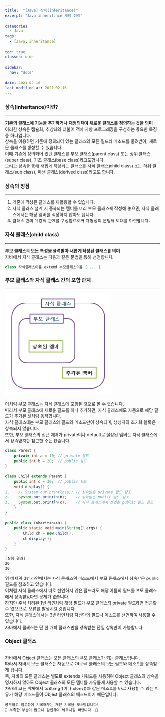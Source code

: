 ```yaml
---
title:  "[Java] 상속(inheritance)"
excerpt: "Java inheritance 개념 정리"

categories:
  - Java
tags:
  - [Java, inheritance]

toc: true
classes: wide

sidebar:
  nav: "docs"
 
date: 2021-02-16
last_modified_at: 2021-02-16
---
```


### 상속(inheritance)이란?
---
**기존의 클래스에 기능을 추가하거나 재정의하여 새로운 클래스를 정의하는 것을 의미**<br>
이러한 상속은 캡슐화, 추상화와 더불어 객체 지향 프로그래밍을 구성하는 중요한 특징 중 하나입니다.<br>
상속을 이용하면 기존에 정의되어 있는 클래스의 모든 필드와 메소드를 물려받아, 새로운 클래스를 생성할 수 있습니다.<br>
이때 기존에 정의되어 있던 클래스를 부모 클래스(parent class) 또는 상위 클래스(super class), 기초 클래스(base class)라고도합니다.<br>
그리고 상속을 통해 새롭게 작성되는 클래스를 자식 클래스(child class) 또는 하위 클래스(sub class), 파생 클래스(derived class)라고도 합니다.

### 상속의 장점
---
1. 기존에 작성된 클래스를 재활용할 수 있습니다.
2. 자식 클래스 설계 시 중복되는 멤버를 미리 부모 클래스에 작성해 놓으면, 자식 클래스에서는 해당 멤버를 작성하지 않아도 됩니다.
3. 클래스 간의 계층적 관계를 구성함으로써 다형성의 문법적 토대를 마련합니다.

### 자식 클래스(child class)
---
**부모 클래스의 모든 특성을 물려받아 새롭게 작성된 클래스를 의미**<br>
자바에서 자식 클래스는 다음과 같은 문법을 통해 선언합니다.

```java
class 자식클래스이름 extend 부모클래스이름 { ... }
```
 
### 부모 클래스와 자식 클래스 간의 포함 관계
---

![Spring_inheritance_child](/img/Spring_inheritance_child.png)

이처럼 부모 클래스는 자식 클래스에 포함된 것으로 볼 수 있습니다.<br>
따라서 부모 클래스에 새로운 필드를 하나 추가하면, 자식 클래스에도 자동으로 해당 필드가 추가된 것처럼 동작합니다.<br>
자식 클래스에는 부모 클래스의 필드와 메소드만이 상속되며, 생성자와 초기화 블록은 상속되지 않습니다.<br>
또한, 부모 클래스의 접근 제어가 private이나 default로 설정된 멤버는 자식 클래스에서 상속받지만 접근할 수는 없습니다.

```java
class Parent {
    private int a = 10; // private 필드
    public int b = 20;  // public 필드
}

class Child extends Parent {
    public int c = 30;  // public 필드
    void display() {
1.    // System.out.println(a); // 상속받은 private 필드 참조
2.    System.out.println(b);    // 상속받은 public 필드 참조
3.    System.out.println(c);    // 자식 클래스에서 선언한 public 필드 참조
    }
}

public class Inheritance01 {
    public static void main(String[] args) {
        Child ch = new Child();
        ch.display();
    }
}
```

```
[실행 결과]
20
30
```

위 예제의 2번 라인에서는 자식 클래스의 메소드에서 부모 클래스에서 상속받은 public 필드를 참조하고 있습니다.<br>
이처럼 자식 클래스에서 따로 선언하지 않은 필드라도 해당 이름의 필드를 부모 클래스에서 상속받았다면 문제가 없습니다.<br>
하지만 주석 처리된 1번 라인처럼 해당 필드가 부모 클래스의 private 필드라면 접근할 수 없으므로, 오류를 발생시킬 것입니다.<br>
또한, 자식 클래스에서는 3번 라인처럼 자신만의 필드나 메소드를 선언하여 사용할 수 있습니다.<br>
자바에서 클래스는 단 한 개의 클래스만을 상속받는 단일 상속만이 가능합니다.

### Object 클래스
---
자바에서 Object 클래스는 모든 클래스의 부모 클래스가 되는 클래스입니다.<br>
따라서 자바의 모든 클래스는 자동으로 Object 클래스의 모든 필드와 메소드를 상속받게 됩니다.<br>
즉, 자바의 모든 클래스는 별도로 extends 키워드를 사용하여 Object 클래스의 상속을 명시하지 않아도 Object 클래스의 모든 멤버를 자유롭게 사용할 수 있습니다.<br>
자바의 모든 객체에서 toString()이나 clone()과 같은 메소드를 바로 사용할 수 있는 이유가 해당 메소드들이 Object 클래스의 메소드이기 때문입니다.

```
공부하고 참고하여 기록해두는 개인 기록용 포스팅입니다!
🤔 부족한 부분이 많으니 감안하여 봐주시길 바랍니다. 🤔
```